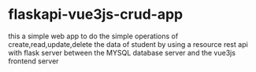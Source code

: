 # flaskapi-vue3js-crud-app

this a simple web app to do the simple operations of create,read,update,delete the data of student by using a resource rest api with flask server between the MYSQL database server and the vue3js frontend server 
